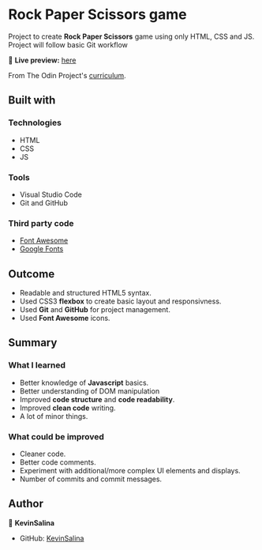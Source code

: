 # Rock Paper Scissors game

Project to create **Rock Paper Scissors** game using only HTML, CSS and JS.
Project will follow basic Git workflow

🔗 **Live preview:** [here](https://kevinsalina.github.io/rock-paper-scissors/)

From The Odin Project's [curriculum](https://www.theodinproject.com/courses/foundations/lessons/rock-paper-scissors).

## Built with

### Technologies

* HTML
* CSS
* JS

### Tools

* Visual Studio Code
* Git and GitHub

### Third party code

* [Font Awesome](https://fontawesome.com/)
* [Google Fonts](https://fonts.google.com/)

## Outcome

* Readable and structured HTML5 syntax.
* Used CSS3 **flexbox** to create basic layout and responsivness.
* Used **Git** and **GitHub** for project management.
* Used **Font Awesome** icons.

## Summary

### What I learned

* Better knowledge of **Javascript** basics.
* Better understanding of DOM manipulation
* Improved **code structure** and **code readability**.
* Improved **clean code** writing.
* A lot of minor things.

### What could be improved

* Cleaner code.
* Better code comments.
* Experiment with additional/more complex UI elements and displays.
* Number of commits and commit messages.

## Author

👤 **KevinSalina**
* GitHub: [KevinSalina](https://github.com/KevinSalina)